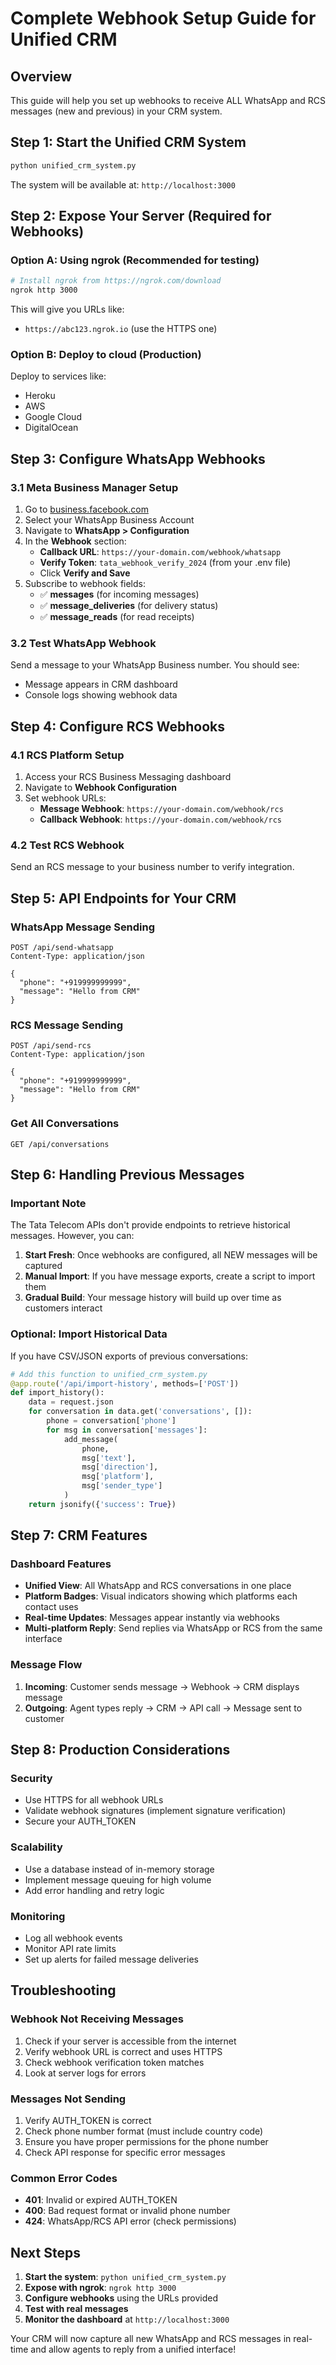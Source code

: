 # Complete Webhook Setup Guide for Unified CRM

## Overview
This guide will help you set up webhooks to receive ALL WhatsApp and RCS messages (new and previous) in your CRM system.

## Step 1: Start the Unified CRM System

```bash
python unified_crm_system.py
```

The system will be available at: `http://localhost:3000`

## Step 2: Expose Your Server (Required for Webhooks)

### Option A: Using ngrok (Recommended for testing)
```bash
# Install ngrok from https://ngrok.com/download
ngrok http 3000
```

This will give you URLs like:
- `https://abc123.ngrok.io` (use the HTTPS one)

### Option B: Deploy to cloud (Production)
Deploy to services like:
- Heroku
- AWS
- Google Cloud
- DigitalOcean

## Step 3: Configure WhatsApp Webhooks

### 3.1 Meta Business Manager Setup
1. Go to [business.facebook.com](https://business.facebook.com)
2. Select your WhatsApp Business Account
3. Navigate to **WhatsApp > Configuration**
4. In the **Webhook** section:
   - **Callback URL**: `https://your-domain.com/webhook/whatsapp`
   - **Verify Token**: `tata_webhook_verify_2024` (from your .env file)
   - Click **Verify and Save**
5. Subscribe to webhook fields:
   - ✅ **messages** (for incoming messages)
   - ✅ **message_deliveries** (for delivery status)
   - ✅ **message_reads** (for read receipts)

### 3.2 Test WhatsApp Webhook
Send a message to your WhatsApp Business number. You should see:
- Message appears in CRM dashboard
- Console logs showing webhook data

## Step 4: Configure RCS Webhooks

### 4.1 RCS Platform Setup
1. Access your RCS Business Messaging dashboard
2. Navigate to **Webhook Configuration**
3. Set webhook URLs:
   - **Message Webhook**: `https://your-domain.com/webhook/rcs`
   - **Callback Webhook**: `https://your-domain.com/webhook/rcs`

### 4.2 Test RCS Webhook
Send an RCS message to your business number to verify integration.

## Step 5: API Endpoints for Your CRM

### WhatsApp Message Sending
```http
POST /api/send-whatsapp
Content-Type: application/json

{
  "phone": "+919999999999",
  "message": "Hello from CRM"
}
```

### RCS Message Sending
```http
POST /api/send-rcs
Content-Type: application/json

{
  "phone": "+919999999999",
  "message": "Hello from CRM"
}
```

### Get All Conversations
```http
GET /api/conversations
```

## Step 6: Handling Previous Messages

### Important Note
The Tata Telecom APIs don't provide endpoints to retrieve historical messages. However, you can:

1. **Start Fresh**: Once webhooks are configured, all NEW messages will be captured
2. **Manual Import**: If you have message exports, create a script to import them
3. **Gradual Build**: Your message history will build up over time as customers interact

### Optional: Import Historical Data
If you have CSV/JSON exports of previous conversations:

```python
# Add this function to unified_crm_system.py
@app.route('/api/import-history', methods=['POST'])
def import_history():
    data = request.json
    for conversation in data.get('conversations', []):
        phone = conversation['phone']
        for msg in conversation['messages']:
            add_message(
                phone, 
                msg['text'], 
                msg['direction'], 
                msg['platform'], 
                msg['sender_type']
            )
    return jsonify({'success': True})
```

## Step 7: CRM Features

### Dashboard Features
- **Unified View**: All WhatsApp and RCS conversations in one place
- **Platform Badges**: Visual indicators showing which platforms each contact uses
- **Real-time Updates**: Messages appear instantly via webhooks
- **Multi-platform Reply**: Send replies via WhatsApp or RCS from the same interface

### Message Flow
1. **Incoming**: Customer sends message → Webhook → CRM displays message
2. **Outgoing**: Agent types reply → CRM → API call → Message sent to customer

## Step 8: Production Considerations

### Security
- Use HTTPS for all webhook URLs
- Validate webhook signatures (implement signature verification)
- Secure your AUTH_TOKEN

### Scalability
- Use a database instead of in-memory storage
- Implement message queuing for high volume
- Add error handling and retry logic

### Monitoring
- Log all webhook events
- Monitor API rate limits
- Set up alerts for failed message deliveries

## Troubleshooting

### Webhook Not Receiving Messages
1. Check if your server is accessible from the internet
2. Verify webhook URL is correct and uses HTTPS
3. Check webhook verification token matches
4. Look at server logs for errors

### Messages Not Sending
1. Verify AUTH_TOKEN is correct
2. Check phone number format (must include country code)
3. Ensure you have proper permissions for the phone number
4. Check API response for specific error messages

### Common Error Codes
- **401**: Invalid or expired AUTH_TOKEN
- **400**: Bad request format or invalid phone number
- **424**: WhatsApp/RCS API error (check permissions)

## Next Steps

1. **Start the system**: `python unified_crm_system.py`
2. **Expose with ngrok**: `ngrok http 3000`
3. **Configure webhooks** using the URLs provided
4. **Test with real messages**
5. **Monitor the dashboard** at `http://localhost:3000`

Your CRM will now capture all new WhatsApp and RCS messages in real-time and allow agents to reply from a unified interface!